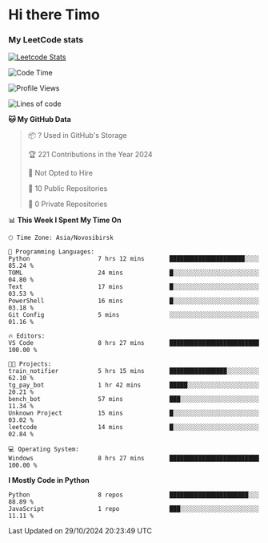 # Hi there Timo
### My LeetCode stats
[![Leetcode Stats](https://leetcard.jacoblin.cool/przdtl?border=0&radius=20&ext=heatmap&theme=nord)](https://leetcode.com/przdtl)

<!--START_SECTION:waka-->
![Code Time](http://img.shields.io/badge/Code%20Time-413%20hrs%2026%20mins-blue)

![Profile Views](http://img.shields.io/badge/Profile%20Views-0-blue)

![Lines of code](https://img.shields.io/badge/From%20Hello%20World%20I%27ve%20Written-82.6%20thousand%20lines%20of%20code-blue)

**🐱 My GitHub Data** 

> 📦 ? Used in GitHub's Storage 
 > 
> 🏆 221 Contributions in the Year 2024
 > 
> 🚫 Not Opted to Hire
 > 
> 📜 10 Public Repositories 
 > 
> 🔑 0 Private Repositories 
 > 
📊 **This Week I Spent My Time On** 

```text
🕑︎ Time Zone: Asia/Novosibirsk

💬 Programming Languages: 
Python                   7 hrs 12 mins       █████████████████████░░░░   85.24 % 
TOML                     24 mins             █░░░░░░░░░░░░░░░░░░░░░░░░   04.80 % 
Text                     17 mins             █░░░░░░░░░░░░░░░░░░░░░░░░   03.53 % 
PowerShell               16 mins             █░░░░░░░░░░░░░░░░░░░░░░░░   03.18 % 
Git Config               5 mins              ░░░░░░░░░░░░░░░░░░░░░░░░░   01.16 % 

🔥 Editors: 
VS Code                  8 hrs 27 mins       █████████████████████████   100.00 % 

🐱‍💻 Projects: 
train_notifier           5 hrs 15 mins       ████████████████░░░░░░░░░   62.10 % 
tg_pay_bot               1 hr 42 mins        █████░░░░░░░░░░░░░░░░░░░░   20.21 % 
bench_bot                57 mins             ███░░░░░░░░░░░░░░░░░░░░░░   11.34 % 
Unknown Project          15 mins             █░░░░░░░░░░░░░░░░░░░░░░░░   03.02 % 
leetcode                 14 mins             █░░░░░░░░░░░░░░░░░░░░░░░░   02.84 % 

💻 Operating System: 
Windows                  8 hrs 27 mins       █████████████████████████   100.00 % 
```

**I Mostly Code in Python** 

```text
Python                   8 repos             ██████████████████████░░░   88.89 % 
JavaScript               1 repo              ███░░░░░░░░░░░░░░░░░░░░░░   11.11 % 
```




 Last Updated on 29/10/2024 20:23:49 UTC
<!--END_SECTION:waka-->

